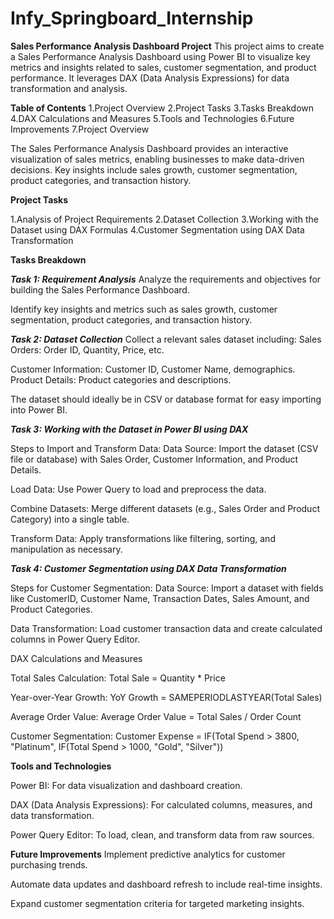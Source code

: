 # Infy_Springboard_Internship

**Sales Performance Analysis Dashboard Project**
This project aims to create a Sales Performance Analysis Dashboard using Power BI to visualize key metrics and insights related to sales, customer segmentation, and product performance. It leverages DAX (Data Analysis Expressions) for data transformation and analysis.

**Table of Contents**
1.Project Overview
2.Project Tasks
3.Tasks Breakdown
4.DAX Calculations and Measures
5.Tools and Technologies
6.Future Improvements
7.Project Overview

The Sales Performance Analysis Dashboard provides an interactive visualization of sales metrics, enabling businesses to make data-driven decisions. Key insights include sales growth, customer segmentation, product categories, and transaction history.

**Project Tasks**

1.Analysis of Project Requirements
2.Dataset Collection
3.Working with the Dataset using DAX Formulas
4.Customer Segmentation using DAX Data Transformation

**Tasks Breakdown**

***Task 1: Requirement Analysis***
Analyze the requirements and objectives for building the Sales Performance Dashboard.

Identify key insights and metrics such as sales growth, customer segmentation, product categories, and transaction history.

***Task 2: Dataset Collection***
Collect a relevant sales dataset including:
Sales Orders: Order ID, Quantity, Price, etc.

Customer Information: Customer ID, Customer Name, demographics.
Product Details: Product categories and descriptions.

The dataset should ideally be in CSV or database format for easy importing into Power BI.

***Task 3: Working with the Dataset in Power BI using DAX***

Steps to Import and Transform Data:
Data Source: Import the dataset (CSV file or database) with Sales Order, Customer Information, and Product Details.

Load Data: Use Power Query to load and preprocess the data.

Combine Datasets: Merge different datasets (e.g., Sales Order and Product Category) into a single table.

Transform Data: Apply transformations like filtering, sorting, and manipulation as necessary.

***Task 4: Customer Segmentation using DAX Data Transformation***

Steps for Customer Segmentation:
Data Source: Import a dataset with fields like CustomerID, Customer Name, Transaction Dates, Sales Amount, and Product Categories.

Data Transformation: Load customer transaction data and create calculated columns in Power Query Editor.

DAX Calculations and Measures

Total Sales Calculation:
Total Sale = Quantity * Price

Year-over-Year Growth:
YoY Growth = SAMEPERIODLASTYEAR(Total Sales)

Average Order Value:
Average Order Value = Total Sales / Order Count

Customer Segmentation:
Customer Expense = IF(Total Spend > 3800, "Platinum", IF(Total Spend > 1000, "Gold", "Silver"))

**Tools and Technologies**

Power BI: For data visualization and dashboard creation.

DAX (Data Analysis Expressions): For calculated columns, measures, and data transformation.

Power Query Editor: To load, clean, and transform data from raw sources.

**Future Improvements**
Implement predictive analytics for customer purchasing trends.

Automate data updates and dashboard refresh to include real-time insights.

Expand customer segmentation criteria for targeted marketing insights.
